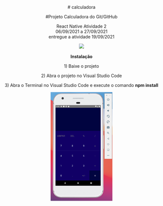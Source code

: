 <p align="center">
# calculadora
</p>
<p align="center">
#Projeto Calculadora do Git/GitHub
</p>

<p align="center">
React Native Atividade 2 <br>06/09/2021 a 27/09/2021 <br>entregue a atividade 19/09/2021
</p>
<p align="center">
<img width="200px" src="https://kokensha.xyz/wp-content/uploads/2018/02/react-native.png">
</p>
<p align="center">
<b> Instalação </b>
</p>
<p align="center">
<p align="center">
1) Baixe o projeto
</p>
<p align="center">
2) Abra o projeto no Visual Studio Code
</p>
<p align="center">
3) Abra o Terminal no Visual Studio Code e execute o comando <b>npm install</b>
</p>
<p align="center">
  <img width="200px" src="https://github.com/Amdio11/calculadora/blob/melhorias/src/img/Calculadora.png"
</p>
